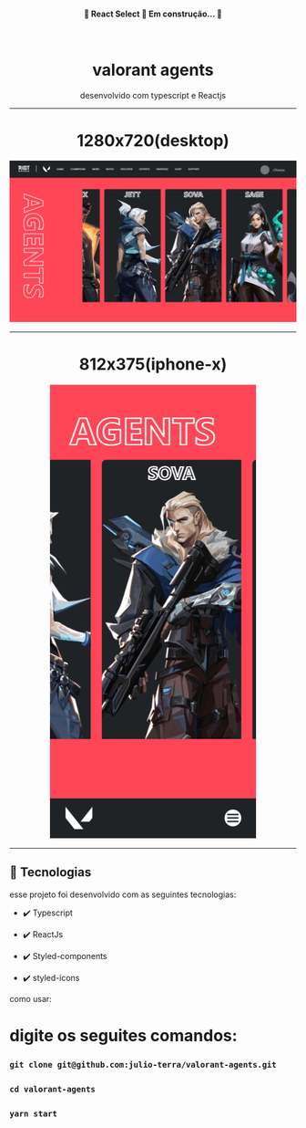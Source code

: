 <h4 align="center"> 
	🚧  React Select 🚀 Em construção...  🚧
</h4>


<h1 align="center">
<br>
valorant agents
</h1>

<p align="center">desenvolvido com typescript e Reactjs</p>
<hr/>

<div align="center" >
  <h1>1280x720(desktop)</h1>
  <img src="./desktop.gif" alt="demo-web">
  <hr />
  <h1>812x375(iphone-x)</h1>
  <img src="./mobile.gif" alt="demo-mobile">
</div>

<hr />


## 🚀 Tecnologias

esse projeto foi desenvolvido com as seguintes tecnologias:

- ✔️ Typescript

- ✔️ ReactJs

- ✔️ Styled-components

- ✔️ styled-icons

como usar:
  # digite os seguites comandos:
  ### `git clone git@github.com:julio-terra/valorant-agents.git`
  ### `cd valorant-agents`
  ### `yarn start`
